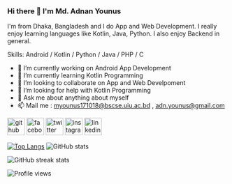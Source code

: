 ### Hi there 👋 I'm Md. Adnan Younus


I'm from Dhaka, Bangladesh and I do  App and Web Development. I really enjoy learning languages like Kotlin, Java, Python. I also enjoy Backend in general.

Skills: Android / Kotlin / Python / Java / PHP / C

- 🔭 I’m currently working on Android App Development
- 🌱 I’m currently learning Kotlin Programming
- 👯 I’m looking to collaborate on App and Web Develpoment
- 🤔 I’m looking for help with Kotlin Programming
- 💬 Ask me about anything about myself
- 📫 Mail me : myounus171018@bscse.uiu.ac.bd , adn.younus@gmail.com

[<img src='https://cdn.jsdelivr.net/npm/simple-icons@3.0.1/icons/github.svg' alt='github' height='40'>](https://github.com/adnyounus)  [<img src='https://cdn.jsdelivr.net/npm/simple-icons@3.0.1/icons/facebook.svg' alt='facebook' height='40'>](https://www.facebook.com/adn.younus)  [<img src='https://cdn.jsdelivr.net/npm/simple-icons@3.0.1/icons/twitter.svg' alt='twitter' height='40'>](https://www.twitter.com/adn_younus)  [<img src='https://cdn.jsdelivr.net/npm/simple-icons@3.0.1/icons/instagram.svg' alt='instagram' height='40'>](https://www.instagram.com/adn.younus)  [<img src='https://cdn.jsdelivr.net/npm/simple-icons@3.0.1/icons/linkedin.svg' alt='linkedin' height='40'>](https://www.linkedin.com/in/adnan-younus-ba109a174)




[![Top Langs](https://github-readme-stats.vercel.app/api/top-langs/?username=adnyounus)](https://github.com/anuraghazra/github-readme-stats)    ![GitHub stats](https://github-readme-stats.vercel.app/api?username=adnyounus&show_icons=true)  



![GitHub streak stats](https://github-readme-streak-stats.herokuapp.com/?user=adnyounus)  

![Profile views](https://gpvc.arturio.dev/adnyounus)  
